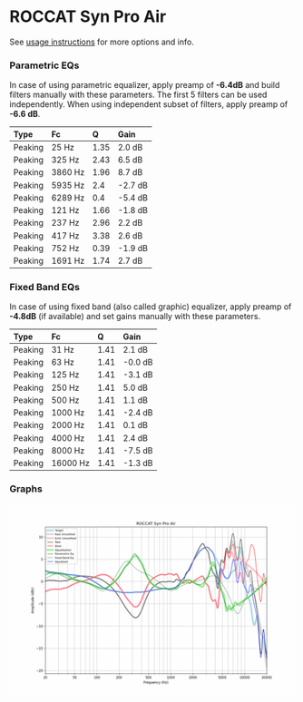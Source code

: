 # ROCCAT Syn Pro Air
See [usage instructions](https://github.com/jaakkopasanen/AutoEq#usage) for more options and info.

### Parametric EQs
In case of using parametric equalizer, apply preamp of **-6.4dB** and build filters manually
with these parameters. The first 5 filters can be used independently.
When using independent subset of filters, apply preamp of **-6.6 dB**.

| Type    | Fc      |    Q | Gain    |
|:--------|:--------|:-----|:--------|
| Peaking | 25 Hz   | 1.35 | 2.0 dB  |
| Peaking | 325 Hz  | 2.43 | 6.5 dB  |
| Peaking | 3860 Hz | 1.96 | 8.7 dB  |
| Peaking | 5935 Hz | 2.4  | -2.7 dB |
| Peaking | 6289 Hz | 0.4  | -5.4 dB |
| Peaking | 121 Hz  | 1.66 | -1.8 dB |
| Peaking | 237 Hz  | 2.96 | 2.2 dB  |
| Peaking | 417 Hz  | 3.38 | 2.6 dB  |
| Peaking | 752 Hz  | 0.39 | -1.9 dB |
| Peaking | 1691 Hz | 1.74 | 2.7 dB  |

### Fixed Band EQs
In case of using fixed band (also called graphic) equalizer, apply preamp of **-4.8dB**
(if available) and set gains manually with these parameters.

| Type    | Fc       |    Q | Gain    |
|:--------|:---------|:-----|:--------|
| Peaking | 31 Hz    | 1.41 | 2.1 dB  |
| Peaking | 63 Hz    | 1.41 | -0.0 dB |
| Peaking | 125 Hz   | 1.41 | -3.1 dB |
| Peaking | 250 Hz   | 1.41 | 5.0 dB  |
| Peaking | 500 Hz   | 1.41 | 1.1 dB  |
| Peaking | 1000 Hz  | 1.41 | -2.4 dB |
| Peaking | 2000 Hz  | 1.41 | 0.1 dB  |
| Peaking | 4000 Hz  | 1.41 | 2.4 dB  |
| Peaking | 8000 Hz  | 1.41 | -7.5 dB |
| Peaking | 16000 Hz | 1.41 | -1.3 dB |

### Graphs
![](./ROCCAT%20Syn%20Pro%20Air.png)
